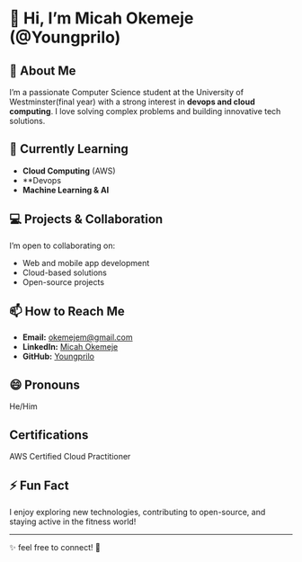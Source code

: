 # 👋 Hi, I’m Micah Okemeje (@Youngprilo)

## 👀 About Me  
I’m a passionate Computer Science student at the University of Westminster(final year) with a strong interest in **devops and cloud computing**. I love solving complex problems and building innovative tech solutions.

## 🌱 Currently Learning  
- **Cloud Computing** (AWS)  
- **Devops  
- **Machine Learning & AI**  

## 💻 Projects & Collaboration  
I’m open to collaborating on:  
- Web and mobile app development  
- Cloud-based solutions  
- Open-source projects  

## 📫 How to Reach Me  
- **Email:** [okemejem@gmail.com](mailto:okemejem@gmail.com)  
- **LinkedIn:** [Micah Okemeje](https://www.linkedin.com/in/micah-okemeje/)  
- **GitHub:** [Youngprilo](https://github.com/Youngprilo)  

## 😄 Pronouns  
He/Him  

## Certifications
AWS Certified Cloud Practitioner

## ⚡ Fun Fact  
I enjoy exploring new technologies, contributing to open-source, and staying active in the fitness world!  

---

✨ feel free to connect! 🚀  
